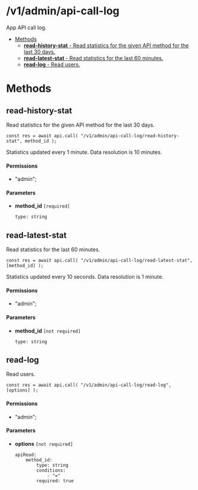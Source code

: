 # /v1/admin/api-call-log

App API call log.

-   [Methods](#methods)
    -   [**read-history-stat** - Read statistics for the given API method for the last 30 days.](#/v1/admin/api-call-log/read-history-stat)
    -   [**read-latest-stat** - Read statistics for the last 60 minutes.](#/v1/admin/api-call-log/read-latest-stat)
    -   [**read-log** - Read users.](#/v1/admin/api-call-log/read-log)

<a id="methods"></a>

# Methods

<a id="/v1/admin/api-call-log/read-history-stat"></a>

## read-history-stat

Read statistics for the given API method for the last 30 days.

```
const res = await api.call( "/v1/admin/api-call-log/read-history-stat", method_id );
```

Statistics updated every 1 minute. Data resolution is 10 minutes.

#### Permissions

-   "admin";

#### Parameters

-   **method_id** `[required]`

    ```
    type: string
    ```

<a id="/v1/admin/api-call-log/read-latest-stat"></a>

## read-latest-stat

Read statistics for the last 60 minutes.

```
const res = await api.call( "/v1/admin/api-call-log/read-latest-stat", [method_id] );
```

Statistics updated every 10 seconds. Data resolution is 1 minute.

#### Permissions

-   "admin";

#### Parameters

-   **method_id** `[not required]`

    ```
    type: string
    ```

<a id="/v1/admin/api-call-log/read-log"></a>

## read-log

Read users.

```
const res = await api.call( "/v1/admin/api-call-log/read-log", [options] );
```

#### Permissions

-   "admin";

#### Parameters

-   **options** `[not required]`

    ```
    apiRead:
        method_id:
            type: string
            conditions:
                - "="
            required: true
    ```
